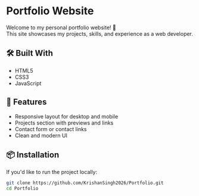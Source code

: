 # Portfolio Website

Welcome to my personal portfolio website! 🚀  
This site showcases my projects, skills, and experience as a web developer.

## 🛠️ Built With
- HTML5
- CSS3
- JavaScript

## 📁 Features
- Responsive layout for desktop and mobile
- Projects section with previews and links
- Contact form or contact links
- Clean and modern UI

## 📦 Installation

If you'd like to run the project locally:

```bash
git clone https://github.com/KrishanSingh2026/Portfolio.git
cd Portfolio
